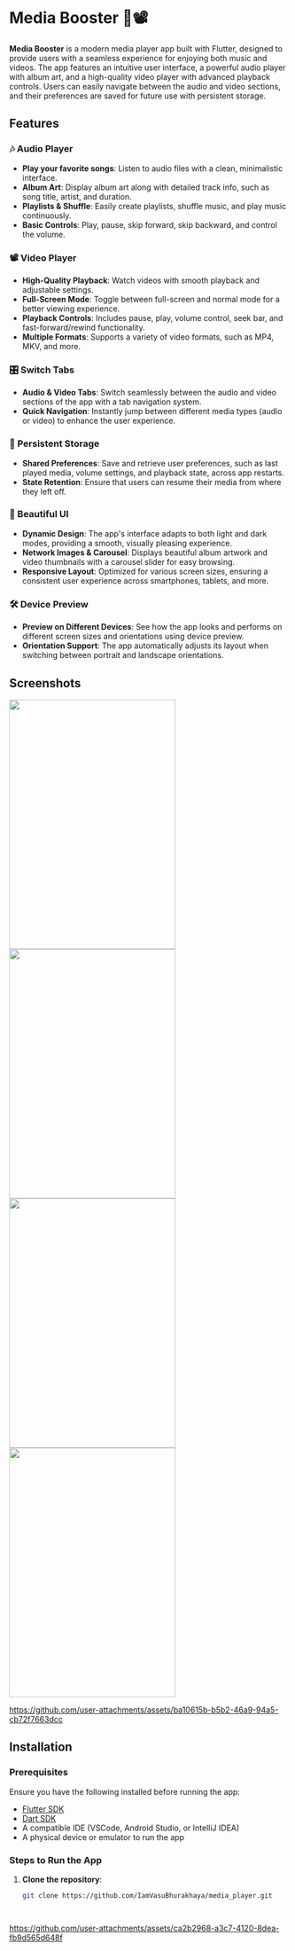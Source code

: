 # Media Booster 🎵📽️

**Media Booster** is a modern media player app built with Flutter, designed to provide users with a seamless experience for enjoying both music and videos. The app features an intuitive user interface, a powerful audio player with album art, and a high-quality video player with advanced playback controls. Users can easily navigate between the audio and video sections, and their preferences are saved for future use with persistent storage.

## Features

### 🎶 Audio Player
- **Play your favorite songs**: Listen to audio files with a clean, minimalistic interface.
- **Album Art**: Display album art along with detailed track info, such as song title, artist, and duration.
- **Playlists & Shuffle**: Easily create playlists, shuffle music, and play music continuously.
- **Basic Controls**: Play, pause, skip forward, skip backward, and control the volume.

### 📽️ Video Player
- **High-Quality Playback**: Watch videos with smooth playback and adjustable settings.
- **Full-Screen Mode**: Toggle between full-screen and normal mode for a better viewing experience.
- **Playback Controls**: Includes pause, play, volume control, seek bar, and fast-forward/rewind functionality.
- **Multiple Formats**: Supports a variety of video formats, such as MP4, MKV, and more.

### 🎛️ Switch Tabs
- **Audio & Video Tabs**: Switch seamlessly between the audio and video sections of the app with a tab navigation system.
- **Quick Navigation**: Instantly jump between different media types (audio or video) to enhance the user experience.

### 💾 Persistent Storage
- **Shared Preferences**: Save and retrieve user preferences, such as last played media, volume settings, and playback state, across app restarts.
- **State Retention**: Ensure that users can resume their media from where they left off.

### 🌟 Beautiful UI
- **Dynamic Design**: The app's interface adapts to both light and dark modes, providing a smooth, visually pleasing experience.
- **Network Images & Carousel**: Displays beautiful album artwork and video thumbnails with a carousel slider for easy browsing.
- **Responsive Layout**: Optimized for various screen sizes, ensuring a consistent user experience across smartphones, tablets, and more.

### 🛠️ Device Preview
- **Preview on Different Devices**: See how the app looks and performs on different screen sizes and orientations using device preview.
- **Orientation Support**: The app automatically adjusts its layout when switching between portrait and landscape orientations.

## Screenshots

<img src="https://github.com/user-attachments/assets/16983ae3-45c9-4d0e-8bbe-4aa93ded2374" height=450 width=300>
<img src="https://github.com/user-attachments/assets/d0d60cdb-887f-4555-b08c-c9d7a0c43693" height=450 width=300>
<img src="https://github.com/user-attachments/assets/ec45fb9e-8001-4be7-bcd0-f85da2667691" height=450 width=300>
<img src="https://github.com/user-attachments/assets/b5985909-7306-4d8b-bb68-a5429bfe7e11" height=450 width=300>


https://github.com/user-attachments/assets/ba10615b-b5b2-46a9-94a5-cb72f7663dcc



## Installation

### Prerequisites

Ensure you have the following installed before running the app:

- [Flutter SDK](https://flutter.dev/docs/get-started/install)
- [Dart SDK](https://dart.dev/get-dart)
- A compatible IDE (VSCode, Android Studio, or IntelliJ IDEA)
- A physical device or emulator to run the app

### Steps to Run the App

1. **Clone the repository**:
   ```bash
   git clone https://github.com/IamVasuBhurakhaya/media_player.git


   

https://github.com/user-attachments/assets/ca2b2968-a3c7-4120-8dea-fb9d565d648f


